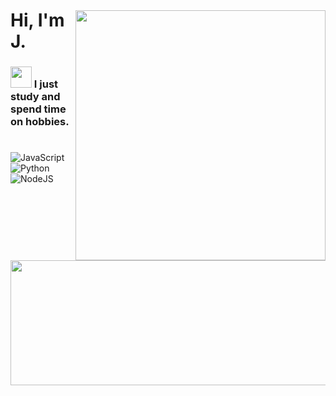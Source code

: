<img style="margin-top: 40px;" align="right" width="400px" src="https://repository-images.githubusercontent.com/588181932/e36ec678-7984-4cdd-8e4c-a3932772ff8e">

# Hi, I'm J.
### <img src="https://cdn3.emoji.gg/emojis/7163-mocha10.gif" width="34px"> I just study and spend time on hobbies.

#
![JavaScript](https://img.shields.io/badge/javascript-%23323330.svg?style=for-the-badge&logo=javascript&logoColor=%23F7DF1E)
![Python](https://img.shields.io/badge/Python-3776AB?style=for-the-badge&logo=python&logoColor=white)
![NodeJS](https://img.shields.io/badge/node.js-6DA55F?style=for-the-badge&logo=node.js&logoColor=white)


<img src="https://miro.medium.com/v2/resize:fit:1400/1*cD8WMb82cSXACDTG8mlWhw.gif" width="880" height="200"  />

###

<!---
codedotspace/codedotspace is a ✨ special ✨ repository because its `README.md` (this file) appears on your GitHub profile.
You can click the Preview link to take a look at your changes.
--->
